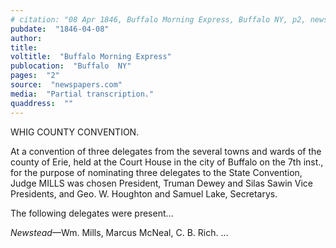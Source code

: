 ```yaml
---
# citation: "08 Apr 1846, Buffalo Morning Express, Buffalo NY, p2, newspapers.com."
pubdate:  "1846-04-08"
author: 
title: 
voltitle:  "Buffalo Morning Express"
publocation:  "Buffalo  NY"
pages:  "2"
source:  "newspapers.com"
media:  "Partial transcription."
quaddress:  ""
---
```


WHIG COUNTY CONVENTION.

At a convention of three delegates from the several towns and wards of the county of Erie, held at the Court House in the city of Buffalo on the 7th inst., for the purpose of nominating three delegates to the State Convention, Judge MILLS was chosen President, Truman Dewey and Silas Sawin Vice Presidents, and Geo. W. Houghton and Samuel Lake, Secretarys.

The following delegates were present…

*Newstead*—Wm. Mills, Marcus McNeal, C. B. Rich. …
